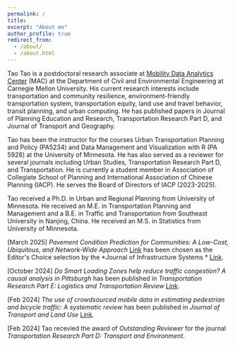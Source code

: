 ```yaml
---
permalink: /
title: 
excerpt: "About me"
author_profile: true
redirect_from: 
  - /about/
  - /about.html
---
```


Tao Tao is a postdoctoral research associate at [Mobility Data Analytics Center](https://mac.heinz.cmu.edu/) (MAC) at the Department of Civil and Environmental Engineering at Carnegie Mellon University.  His current research interests include transportation and community resilience, environment-friendly transportation system, transportation equity, land use and travel behavior, transit planning, and urban computing.  He has published papers in Journal of Planning Education and Research, Transportation Research Part D, and Journal of Transport and Geography.
  
Tao has been the instructor for the courses Urban Transportation Planning and Policy (PA5234) and Data Management and Visualization with R (PA 5928) at the University of Minnesota.  He has also served as a reviewer for several journals including Urban Studies, Transportation Research Part D, and Transportation.  He is currently a student member in Association of Collegiate School of Planning and International Association of Chinese Planning (IACP).  He serves the Board of Directors of IACP (2023-2025).
  
Tao received a Ph.D. in Urban and Regional Planning from University of Minnesota. He received an M.E. in Transportation Planning and Management and a B.E. in Traffic and Transportation from Southeast University in Nanjing, China. He received an M.S. in Statistics from University of Minnesota.  

[March 2025] *Pavement Condition Prediction for Communities: A Low-Cost, Ubiquitous, and Network-Wide Approach* [Link](https://doi.org/10.1061/JITSE4.ISENG-2378) has been chosen as the Editor's Choice selection by the *Journal of Infrastructure Systems * [Link](https://ascelibrary.org/journal/jitse4).  

[October 2024] *Do Smart Loading Zones help reduce traffic congestion? A causal analysis in Pittsburgh* has been published in *Transportation Research Part E: Logistics and Transportation Review* [Link](https://doi.org/10.1016/j.tra.2023.103924).  

[Feb 2024] *The use of crowdsourced mobile data in estimating pedestrian and bicycle traffic: A systematic review* has been published in *Journal of Transport and Land Use* [Link](https://doi.org/10.1016/j.tre.2024.103796).  

[Feb 2024] Tao recevied the award of *Outstanding Reviewer* for the journal *Transportation Research Part D: Transport and Environment*.  
